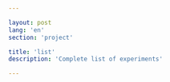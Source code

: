 ```yaml
---

layout: post
lang: 'en'
section: 'project'

title: 'list'
description: 'Сomplete list of experiments'

---
```

